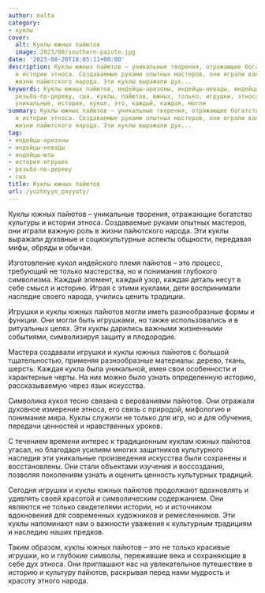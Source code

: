 ```yaml
---
author: malta
category:
- куклы
cover:
  alt: Куклы южных пайютов
  image: 2023/08/southern-paiute.jpg
date: '2023-08-20T18:05:11+00:00'
description: Куклы южных пайютов – уникальные творения, отражающие богатство культуры
  и истории этноса. Создаваемые руками опытных мастеров, они играли важную роль в
  жизни пайютского народа. Эти куклы выражали дух...
keywords: Куклы южных пайютов, индейцы-аризоны, индейцы-невады, индейцы-юты, история-игрушек,
  резьба-по-дереву, сша, куклы, пайютов, южных, только, игрушки, этноса, народа, историю,
  уникальные, истории, кукол, это, каждый, каждая, могли
summary: Куклы южных пайютов – уникальные творения, отражающие богатство культуры
  и истории этноса. Создаваемые руками опытных мастеров, они играли важную роль в
  жизни пайютского народа. Эти куклы выражали дух...
tag:
- индейцы-аризоны
- индейцы-невады
- индейцы-юты
- история-игрушек
- резьба-по-дереву
- сша
title: Куклы южных пайютов
url: /yuzhnyye_payyuty/
---
```


Куклы южных пайютов – уникальные творения, отражающие богатство культуры и истории этноса. Создаваемые руками опытных мастеров, они играли важную роль в жизни пайютского народа. Эти куклы выражали духовные и социокультурные аспекты общности, передавая мифы, обряды и обычаи.

Изготовление кукол индейского племя пайютов – это процесс, требующий не только мастерства, но и понимания глубокого символизма. Каждый элемент, каждый узор, каждая деталь несут в себе смысл и историю. Играя с этими куклами, дети воспринимали наследие своего народа, учились ценить традиции.

Игрушки и куклы южных пайютов могли иметь разнообразные формы и функции. Они могли быть игрушками, но также использовались и в ритуальных целях. Эти куклы дарились важными жизненными событиями, символизируя защиту и плодородие.

Мастера создавали игрушки и куклы южных пайютов с большой тщательностью, применяя разнообразные материалы: дерево, ткань, шерсть. Каждая кукла была уникальной, имея свои особенности и характерные черты. На них можно было узнать определенную историю, рассказываемую через язык искусства.

Символика кукол тесно связана с верованиями пайютов. Они отражали духовное измерение этноса, его связь с природой, мифологию и понимание мира. Куклы служили не только для игр, но и для обучения, передачи ценностей и нравственных уроков.

С течением времени интерес к традиционным куклам южных пайютов угасал, но благодаря усилиям многих защитников культурного наследия эти уникальные произведения искусства были сохранены и восстановлены. Они стали объектами изучения и воссоздания, позволяя поколениям узнать и оценить ценность культурных традиций.

Сегодня игрушки и куклы южных пайютов продолжают вдохновлять и удивлять своей красотой и символическим содержанием. Они являются не только свидетелями истории, но и источником вдохновения для современных художников и ремесленников. Эти куклы напоминают нам о важности уважения к культурным традициям и наследию наших предков.

Таким образом, куклы южных пайютов – это не только красивые игрушки, но и глубокие символы, пережившие века и сохраняющие в себе дух этноса. Они приглашают нас на увлекательное путешествие в историю и культуру пайютов, раскрывая перед нами мудрость и красоту этного народа.
